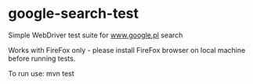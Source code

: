 google-search-test
==================

Simple WebDriver test suite for www.google.pl search

Works with FireFox only - please install FireFox browser on local machine before running tests.

To run use:
mvn test


